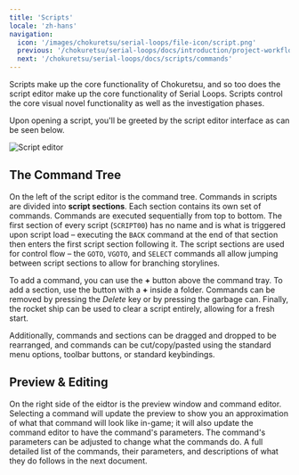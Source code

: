 ```yaml
---
title: 'Scripts'
locale: 'zh-hans'
navigation:
  icon: '/images/chokuretsu/serial-loops/file-icon/script.png'
  previous: '/chokuretsu/serial-loops/docs/introduction/project-workflow'
  next: '/chokuretsu/serial-loops/docs/scripts/commands'
---
```


Scripts make up the core functionality of Chokuretsu, and so too does the script editor make up the core functionality of Serial Loops.
Scripts control the core visual novel functionality as well as the investigation phases.

Upon opening a script, you'll be greeted by the script editor interface as can be seen below.

![Script editor](/images/chokuretsu/serial-loops/script-editor.png)

## The Command Tree
On the left of the script editor is the command tree. Commands in scripts are divided into **script sections**. Each section contains its own set of
commands. Commands are executed sequentially from top to bottom. The first section of every script (`SCRIPT00`) has no name and is what is triggered upon 
script load &ndash; executing the `BACK` command at the end of that section then enters the first script section following it. The script sections
are used for control flow &ndash; the `GOTO`, `VGOTO`, and `SELECT` commands all allow jumping between script sections to allow for branching storylines.

To add a command, you can use the **+** button above the command tray. To add a section, use the button with a **+** inside a folder. Commands can be removed by pressing the _Delete_ key or by pressing the garbage can. Finally, the rocket ship can be used to clear a script entirely, allowing for a
fresh start.

Additionally, commands and sections can be dragged and dropped to be rearranged, and commands can be cut/copy/pasted using the standard menu options,
toolbar buttons, or standard keybindings.

## Preview & Editing
On the right side of the eidtor is the preview window and command editor. Selecting a command will update the preview to show you an approximation of what
that command will look like in-game; it will also update the command editor to have the command's parameters. The command's parameters can be adjusted to change what the commands do. A full detailed list of the commands, their parameters, and descriptions of what they do follows in the next document.